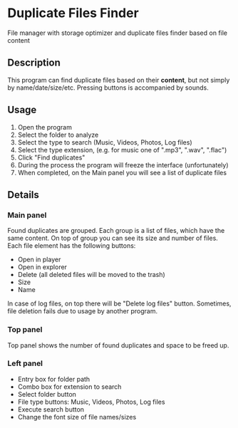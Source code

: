 # Duplicate Files Finder

File manager with storage optimizer and duplicate files finder based on file content

## Description

This program can find duplicate files based on their **content**, but not simply by name/date/size/etc. Pressing buttons is accompanied by sounds.

## Usage

1. Open the program
2. Select the folder to analyze
3. Select the type to search (Music, Videos, Photos, Log files)
4. Select the type extension, (e.g. for music one of ".mp3", ".wav", ".flac")
5. Click "Find duplicates"
6. During the process the program will freeze the interface (unfortunately)
7. When completed, on the Main panel you will see a list of duplicate files

## Details

### Main panel

Found duplicates are grouped. Each group is a list of files, which have the same content. On top of group you can see its size and number of files.
Each file element has the following buttons:

* Open in player
* Open in explorer
* Delete (all deleted files will be moved to the trash)
* Size
* Name

In case of log files, on top there will be "Delete log files" button. Sometimes, file deletion fails due to usage by another program.

### Top panel

Top panel shows the number of found duplicates and space to be freed up.

### Left panel

* Entry box for folder path
* Combo box for extension to search
* Select folder button
* File type buttons: Music, Videos, Photos, Log files
* Execute search button
* Change the font size of file names/sizes

